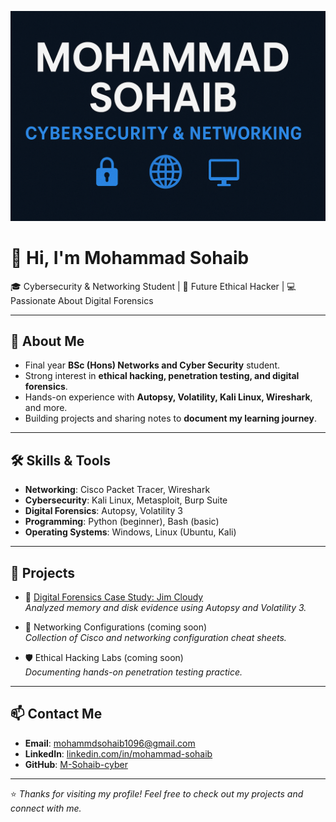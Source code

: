 <p align="center">
  <img src="banner.png" alt="Banner" />
</p>

# 👋 Hi, I'm Mohammad Sohaib  

🎓 Cybersecurity & Networking Student | 🔐 Future Ethical Hacker | 💻 Passionate About Digital Forensics  

---

## 🚀 About Me
- Final year **BSc (Hons) Networks and Cyber Security** student.  
- Strong interest in **ethical hacking, penetration testing, and digital forensics**.  
- Hands-on experience with **Autopsy, Volatility, Kali Linux, Wireshark**, and more.  
- Building projects and sharing notes to **document my learning journey**.  

---

## 🛠️ Skills & Tools
- **Networking**: Cisco Packet Tracer, Wireshark  
- **Cybersecurity**: Kali Linux, Metasploit, Burp Suite  
- **Digital Forensics**: Autopsy, Volatility 3  
- **Programming**: Python (beginner), Bash (basic)  
- **Operating Systems**: Windows, Linux (Ubuntu, Kali)  

---

## 📂 Projects
- 🔎 [Digital Forensics Case Study: Jim Cloudy](https://github.com/M-Sohaib-cyber/jim-cloudy-forensics)  
  *Analyzed memory and disk evidence using Autopsy and Volatility 3.*  

- 📘 Networking Configurations (coming soon)  
  *Collection of Cisco and networking configuration cheat sheets.*  

- 🛡️ Ethical Hacking Labs (coming soon)  
  *Documenting hands-on penetration testing practice.*  

---

## 📫 Contact Me
- **Email**: mohammdsohaib1096@gmail.com  
- **LinkedIn**: [linkedin.com/in/mohammad-sohaib](https://linkedin.com/in/mohammad-sohaib)  
- **GitHub**: [M-Sohaib-cyber](https://github.com/M-Sohaib-cyber)  

---

⭐ *Thanks for visiting my profile! Feel free to check out my projects and connect with me.*  
